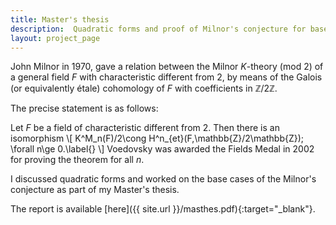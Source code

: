 ```yaml
---
title: Master's thesis
description:  Quadratic forms and proof of Milnor's conjecture for base cases.
layout: project_page
---
```


John Milnor in 1970, gave a relation between the Milnor $K$-theory (mod 2) of a general field $F$ with characteristic different from $2$, by means of the Galois (or equivalently étale) cohomology of $F$ with coefficients in $\mathbb{Z}/2\mathbb{Z}$.

The precise statement is as follows:


Let $F$ be a field of characteristic different from 2. Then there is an isomorphism
\\[
K^M_n(F)/2\cong H^n_{et}(F,\mathbb{Z}/2\mathbb{Z})\;
\forall n\ge 0.\label{}
\\]
Voedovsky was awarded the Fields Medal in 2002 for proving the theorem for all $n$.

I discussed quadratic forms and worked on the base cases of the Milnor's conjecture as part of my Master's thesis.

The report is available [here]({{ site.url }}/masthes.pdf){:target="_blank"}.


 <script type="text/javascript"
  src="https://cdnjs.cloudflare.com/ajax/libs/mathjax/2.7.0/MathJax.js?config=TeX-AMS_CHTML">
</script>
<script type="text/x-mathjax-config">
  MathJax.Hub.Config({
    tex2jax: {
      inlineMath: [['$','$'], ['\\(','\\)']],
      processEscapes: true},
      jax: ["input/TeX","input/MathML","input/AsciiMath","output/CommonHTML"],
      extensions: ["tex2jax.js","mml2jax.js","asciimath2jax.js","MathMenu.js","MathZoom.js","AssistiveMML.js", "[Contrib]/a11y/accessibility-menu.js"],
      TeX: {
      extensions: ["AMSmath.js","AMSsymbols.js","noErrors.js","noUndefined.js"],
      equationNumbers: {
      autoNumber: "AMS"
      }
    }
  });
</script>